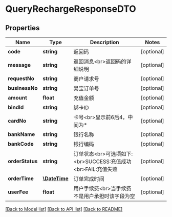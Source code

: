 # QueryRechargeResponseDTO

## Properties
Name | Type | Description | Notes
------------ | ------------- | ------------- | -------------
**code** | **string** | 返回码 | [optional] 
**message** | **string** | 返回消息&lt;br&gt;返回码的详细说明 | [optional] 
**requestNo** | **string** | 商户请求号 | [optional] 
**businessNo** | **string** | 易宝订单号 | [optional] 
**amount** | **float** | 充值金额 | [optional] 
**bindId** | **string** | 绑卡ID | [optional] 
**cardNo** | **string** | 卡号&lt;br&gt;显示前6后4，中间为* | [optional] 
**bankName** | **string** | 银行名称 | [optional] 
**bankCode** | **string** | 银行编码 | [optional] 
**orderStatus** | **string** | 订单状态&lt;br&gt;可选项如下:&lt;br&gt;SUCCESS:充值成功&lt;br&gt;FAIL:充值失败 | [optional] 
**orderTime** | [**\DateTime**](\DateTime.md) | 订单完成时间 | [optional] 
**userFee** | **float** | 用户手续费&lt;br&gt;当手续费不是用户承担时该字段为空 | [optional] 

[[Back to Model list]](../README.md#documentation-for-models) [[Back to API list]](../README.md#documentation-for-api-endpoints) [[Back to README]](../README.md)


